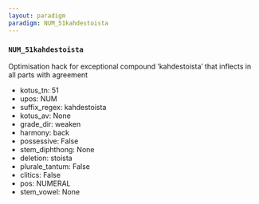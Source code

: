 ```yaml
---
layout: paradigm
paradigm: NUM_51kahdestoista
---
```

### ` NUM_51kahdestoista `

Optimisation hack for exceptional compound ’kahdestoista’ that inflects in all parts with agreement
* kotus_tn: 51
* upos: NUM
* suffix_regex: kahdestoista
* kotus_av: None
* grade_dir: weaken
* harmony: back
* possessive: False
* stem_diphthong: None
* deletion: stoista
* plurale_tantum: False
* clitics: False
* pos: NUMERAL
* stem_vowel: None
